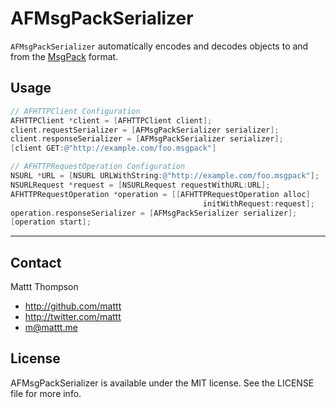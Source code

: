 AFMsgPackSerializer
====================

`AFMsgPackSerializer` automatically encodes and decodes objects to and from the [MsgPack](http://msgpack.org) format.

## Usage

```objective-c
// AFHTTPClient Configuration
AFHTTPClient *client = [AFHTTPClient client];
client.requestSerializer = [AFMsgPackSerializer serializer];
client.responseSerializer = [AFMsgPackSerializer serializer];
[client GET:@"http://example.com/foo.msgpack"]

// AFHTTPRequestOperation Configuration
NSURL *URL = [NSURL URLWithString:@"http://example.com/foo.msgpack"];
NSURLRequest *request = [NSURLRequest requestWithURL:URL];
AFHTTPRequestOperation *operation = [[AFHTTPRequestOperation alloc]
                                           initWithRequest:request];
operation.responseSerializer = [AFMsgPackSerializer serializer];
[operation start];
```

---

## Contact

Mattt Thompson

- http://github.com/mattt
- http://twitter.com/mattt
- m@mattt.me

## License

AFMsgPackSerializer is available under the MIT license. See the LICENSE file for more info.
